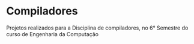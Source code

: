 # Compiladores

Projetos realizados para a Disciplina de compiladores, no 6° Semestre do curso de Engenharia da Computação
